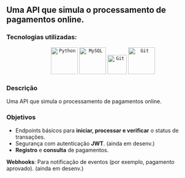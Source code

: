 ## Uma API que simula o processamento de pagamentos online.

### Tecnologias utilizadas: 
<div align="center">
	<code><img width="70" src="https://github.com/user-attachments/assets/69cde6f4-a5fb-4f64-96d4-b3d36c671489" alt="Python" title="Node"/></code>
	<code><img width="70" src="https://github.com/user-attachments/assets/416934d6-2443-4b3c-bdde-e0f9dfad9f19" alt="MySQL" title="NestJS"/></code>
	<code><img width="50" src="https://user-images.githubusercontent.com/25181517/192108372-f71d70ac-7ae6-4c0d-8395-51d8870c2ef0.png" alt="Git" title="JWT"/></code>
  <code><img width="70" src="https://github.com/user-attachments/assets/2fccc7e2-fe64-4e1b-a671-8f1b8109e6fa" alt="Git" title="Vue"/></code>
</div>

### Descrição
Uma API que simula o processamento de pagamentos online.

### Objetivos 

- Endpoints básicos para **iniciar, processar e verificar** o status de transações.
- Segurança com autenticação **JWT**. (ainda em desenv.)
- **Registro** e **consulta** de pagamentos.

**Webhooks**: Para notificação de eventos (por exemplo, pagamento aprovado). (ainda em desenv.)
